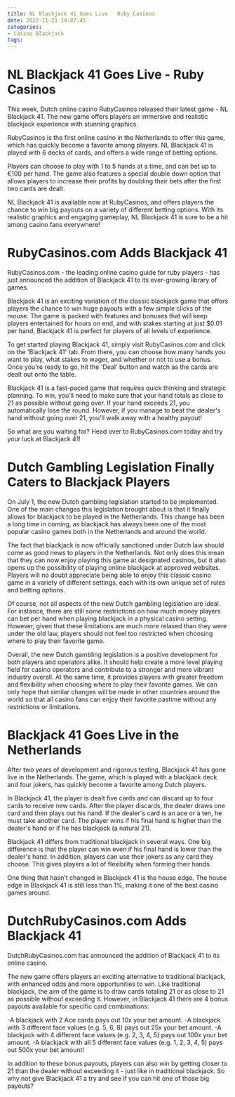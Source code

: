 ```yaml
---
title: NL Blackjack 41 Goes Live   Ruby Casinos
date: 2022-11-21 14:07:45
categories:
- Casino Blackjack
tags:
---
```



#  NL Blackjack 41 Goes Live - Ruby Casinos

This week, Dutch online casino RubyCasinos released their latest game - NL Blackjack 41. The new game offers players an immersive and realistic blackjack experience with stunning graphics.

RubyCasinos is the first online casino in the Netherlands to offer this game, which has quickly become a favorite among players. NL Blackjack 41 is played with 6 decks of cards, and offers a wide range of betting options.

Players can choose to play with 1 to 5 hands at a time, and can bet up to €100 per hand. The game also features a special double down option that allows players to increase their profits by doubling their bets after the first two cards are dealt.

NL Blackjack 41 is available now at RubyCasinos, and offers players the chance to win big payouts on a variety of different betting options. With its realistic graphics and engaging gameplay, NL Blackjack 41 is sure to be a hit among casino fans everywhere!

#  RubyCasinos.com Adds Blackjack 41

RubyCasinos.com - the leading online casino guide for ruby players - has just announced the addition of Blackjack 41 to its ever-growing library of games.

Blackjack 41 is an exciting variation of the classic blackjack game that offers players the chance to win huge payouts with a few simple clicks of the mouse. The game is packed with features and bonuses that will keep players entertained for hours on end, and with stakes starting at just $0.01 per hand, Blackjack 41 is perfect for players of all levels of experience.

To get started playing Blackjack 41, simply visit RubyCasinos.com and click on the 'Blackjack 41' tab. From there, you can choose how many hands you want to play, what stakes to wager, and whether or not to use a bonus. Once you're ready to go, hit the 'Deal' button and watch as the cards are dealt out onto the table.

Blackjack 41 is a fast-paced game that requires quick thinking and strategic planning. To win, you'll need to make sure that your hand totals as close to 21 as possible without going over. If your hand exceeds 21, you automatically lose the round. However, if you manage to beat the dealer's hand without going over 21, you'll walk away with a healthy payout!

So what are you waiting for? Head over to RubyCasinos.com today and try your luck at Blackjack 41!

#  Dutch Gambling Legislation Finally Caters to Blackjack Players

On July 1, the new Dutch gambling legislation started to be implemented. One of the main changes this legislation brought about is that it finally allows for blackjack to be played in the Netherlands. This change has been a long time in coming, as blackjack has always been one of the most popular casino games both in the Netherlands and around the world.

The fact that blackjack is now officially sanctioned under Dutch law should come as good news to players in the Netherlands. Not only does this mean that they can now enjoy playing this game at designated casinos, but it also opens up the possibility of playing online blackjack at approved websites. Players will no doubt appreciate being able to enjoy this classic casino game in a variety of different settings, each with its own unique set of rules and betting options.

Of course, not all aspects of the new Dutch gambling legislation are ideal. For instance, there are still some restrictions on how much money players can bet per hand when playing blackjack in a physical casino setting. However, given that these limitations are much more relaxed than they were under the old law, players should not feel too restricted when choosing where to play their favorite game.

Overall, the new Dutch gambling legislation is a positive development for both players and operators alike. It should help create a more level playing field for casino operators and contribute to a stronger and more vibrant industry overall. At the same time, it provides players with greater freedom and flexibility when choosing where to play their favorite games. We can only hope that similar changes will be made in other countries around the world so that all casino fans can enjoy their favorite pastime without any restrictions or limitations.

#  Blackjack 41 Goes Live in the Netherlands

After two years of development and rigorous testing, Blackjack 41 has gone live in the Netherlands. The game, which is played with a blackjack deck and four jokers, has quickly become a favorite among Dutch players.

In Blackjack 41, the player is dealt five cards and can discard up to four cards to receive new cards. After the player discards, the dealer draws one card and then plays out his hand. If the dealer's card is an ace or a ten, he must take another card. The player wins if his final hand is higher than the dealer's hand or if he has blackjack (a natural 21).

Blackjack 41 differs from traditional blackjack in several ways. One big difference is that the player can win even if his final hand is lower than the dealer's hand. In addition, players can use their jokers as any card they choose. This gives players a lot of flexibility when forming their hands.

One thing that hasn't changed in Blackjack 41 is the house edge. The house edge in Blackjack 41 is still less than 1%, making it one of the best casino games around.

#  DutchRubyCasinos.com Adds Blackjack 41

DutchRubyCasinos.com has announced the addition of Blackjack 41 to its online casino.

The new game offers players an exciting alternative to traditional blackjack, with enhanced odds and more opportunities to win. Like traditional blackjack, the aim of the game is to draw cards totaling 21 or as close to 21 as possible without exceeding it. However, in Blackjack 41 there are 4 bonus payouts available for specific card combinations:

-A blackjack with 2 Ace cards pays out 10x your bet amount.
-A blackjack with 3 different face values (e.g. 5, 6, 8) pays out 25x your bet amount.
-A blackjack with 4 different face values (e.g. 2, 3, 4, 5) pays out 100x your bet amount.
-A blackjack with all 5 different face values (e.g. 1, 2, 3, 4, 5) pays out 500x your bet amount!

In addition to these bonus payouts, players can also win by getting closer to 21 than the dealer without exceeding it - just like in traditional blackjack. So why not give Blackjack 41 a try and see if you can hit one of those big payouts?